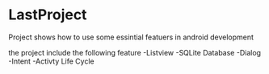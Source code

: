# LastProject
Project shows how to use some essintial featuers in android development

the project include the following feature
-Listview
-SQLite Database
-Dialog
-Intent
-Activty Life Cycle
